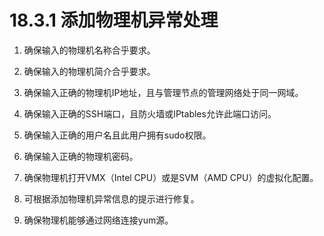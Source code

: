 # 18.3.1 添加物理机异常处理

1. 确保输入的物理机名称合乎要求。

2. 确保输入的物理机简介合乎要求。

3. 确保输入正确的物理机IP地址，且与管理节点的管理网络处于同一网域。

4. 确保输入正确的SSH端口，且防火墙或IPtables允许此端口访问。

5. 确保输入正确的用户名且此用户拥有sudo权限。

6. 确保输入正确的物理机密码。

7. 确保物理机打开VMX（Intel CPU）或是SVM（AMD CPU）的虚拟化配置。

8. 可根据添加物理机异常信息的提示进行修复。

9. 确保物理机能够通过网络连接yum源。

